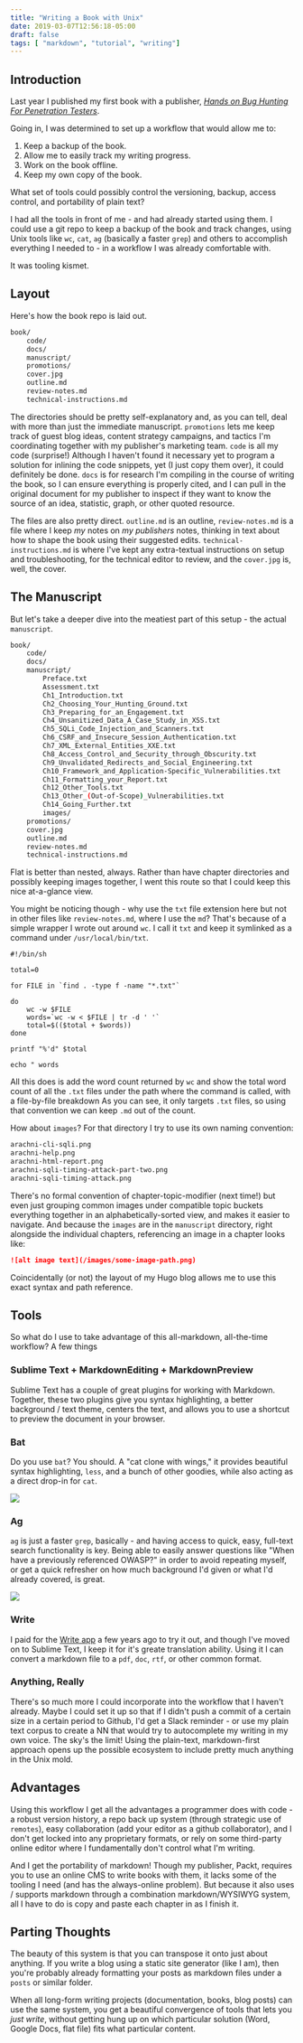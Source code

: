 ```yaml
---
title: "Writing a Book with Unix"
date: 2019-03-07T12:56:18-05:00
draft: false
tags: [ "markdown", "tutorial", "writing"]
---
```


## Introduction

Last year I published my first book with a publisher, [*Hands on Bug Hunting For Penetration Testers*](https://handsonbughunting.com).

Going in, I was determined to set up a workflow that would allow me to:

1) Keep a backup of the book.  
2) Allow me to easily track my writing progress.  
3) Work on the book offline.  
4) Keep my own copy of the book.  

What set of tools could possibly control the versioning, backup, access control, and portability of plain text?

I had all the tools in front of me - and had already started using them. I could use a git repo to keep a backup of the book and track changes, using Unix tools like `wc`, `cat`, `ag` (basically a faster `grep`) and others to accomplish everything I needed to - in a workflow I was already comfortable with. 

It was tooling kismet.

## Layout

Here's how the book repo is laid out.

```bash
book/
    code/
    docs/
    manuscript/
    promotions/
    cover.jpg
    outline.md
    review-notes.md
    technical-instructions.md
```

The directories should be pretty self-explanatory and, as you can tell, deal with more than just the immediate manuscript. `promotions` lets me keep track of guest blog ideas, content strategy campaigns, and tactics I'm coordinating together with my publisher's marketing team. `code` is all my code (surprise!) Although I haven't found it necessary yet to program a solution for inlining the code snippets, yet (I just copy them over), it could definitely be done.
`docs` is for research I'm compiling in the course of writing the book, so I can ensure everything is properly cited, and I can pull in the original document for my publisher to inspect if they want to know the source of an idea, statistic, graph, or other quoted resource.

The files are also pretty direct. `outline.md` is an outline, `review-notes.md` is a file where I keep _my_ notes on _my publishers_ notes, thinking in text about how to shape the book using their suggested edits. `technical-instructions.md` is where I've kept any extra-textual instructions on setup and troubleshooting, for the technical editor to review, and the `cover.jpg` is, well, the cover.

## The Manuscript

But let's take a deeper dive into the meatiest part of this setup - the actual `manuscript`.

```bash
book/
    code/
    docs/
    manuscript/
        Preface.txt
        Assessment.txt
        Ch1_Introduction.txt
        Ch2_Choosing_Your_Hunting_Ground.txt
        Ch3_Preparing_for_an_Engagement.txt
        Ch4_Unsanitized_Data_A_Case_Study_in_XSS.txt
        Ch5_SQLi_Code_Injection_and_Scanners.txt
        Ch6_CSRF_and_Insecure_Session_Authentication.txt
        Ch7_XML_External_Entities_XXE.txt
        Ch8_Access_Control_and_Security_through_Obscurity.txt
        Ch9_Unvalidated_Redirects_and_Social_Engineering.txt
        Ch10_Framework_and_Application-Specific_Vulnerabilities.txt
        Ch11_Formatting_your_Report.txt
        Ch12_Other_Tools.txt
        Ch13_Other_(Out-of-Scope)_Vulnerabilities.txt
        Ch14_Going_Further.txt
        images/
    promotions/
    cover.jpg
    outline.md
    review-notes.md
    technical-instructions.md
```

Flat is better than nested, always. Rather than have chapter directories and possibly keeping images together, I went this route so that I could keep this nice at-a-glance view.

You might be noticing though - why use the `txt` file extension here but not in other files like `review-notes.md`, where I use the `md`? That's because of a simple wrapper I wrote out around `wc`. I call it `txt` and keep it symlinked as a command under `/usr/local/bin/txt`.

```
#!/bin/sh

total=0

for FILE in `find . -type f -name "*.txt"`

do
    wc -w $FILE
    words=`wc -w < $FILE | tr -d ' '`
    total=$(($total + $words))
done

printf "%'d" $total

echo " words
```

All this does is add the word count returned by `wc` and show the total word count of all the `.txt` files under the path where the command is called, with a file-by-file breakdown As you can see, it only targets `.txt` files, so using that convention we can keep `.md` out of the count.

How about `images`? For that directory I try to use its own naming convention:

```bash
arachni-cli-sqli.png                      
arachni-help.png                          
arachni-html-report.png                   
arachni-sqli-timing-attack-part-two.png   
arachni-sqli-timing-attack.png
```

There's no formal convention of chapter-topic-modifier (next time!) but even just grouping common images under compatible topic buckets everything together in an alphabetically-sorted view, and makes it easier to navigate. And because the `images` are in the `manuscript` directory, right alongside the individual chapters, referencing an image in a chapter looks like:

```md
![alt image text](/images/some-image-path.png)
```

Coincidentally (or not) the layout of my Hugo blog allows me to use this exact syntax and path reference.

## Tools

So what do I use to take advantage of this all-markdown, all-the-time workflow? A few things

### Sublime Text + MarkdownEditing + MarkdownPreview

Sublime Text has a couple of great plugins for working with Markdown. Together, these two plugins give you syntax highlighting, a better background / text theme, centers the text, and allows you to use a shortcut to preview the document in your browser.

### Bat

Do you use `bat`? You should. A "cat clone with wings," it provides beautiful syntax highlighting, `less`, and a bunch of other goodies, while also acting as a direct drop-in for `cat`.

![](/images/bat-highlighting.png)

### Ag

`ag` is just a faster `grep`, basically - and having access to quick, easy, full-text search functionality is key. Being able to easily answer questions like "When have a previously referenced OWASP?" in order to avoid repeating myself, or get a quick refresher on how much background I'd given or what I'd already covered, is great.

![](/images/ag-example.png)

### Write

I paid for the [Write app](https://writeapp.co/) a few years ago to try it out, and though I've moved on to Sublime Text, I keep it for it's greate translation ability. Using it I can convert a markdown file to a `pdf`, `doc`, `rtf`, or other common format.

### Anything, Really

There's so much more I could incorporate into the workflow that I haven't already. Maybe I could set it up so that if I didn't push a commit of a certain size in a certain period to Github, I'd get a Slack reminder - or use my plain text corpus to create a NN that would try to autocomplete my writing in my own voice. The sky's the limit! Using the plain-text, markdown-first approach opens up the possible ecosystem to include pretty much anything in the Unix mold.

## Advantages

Using this workflow I get all the advantages a programmer does with code - a robust version history, a repo back up system (through strategic use of `remotes`), easy collaboration (add your editor as a github collaborator), and I don't get locked into any proprietary formats, or rely on some third-party online editor where I fundamentally don't control what I'm writing.

And I get the portability of markdown! Though my publisher, Packt, requires you to use an online CMS to write books with them, it lacks some of the tooling I need (and has the always-online problem). But because it also uses / supports markdown through a combination markdown/WYSIWYG system, all I have to do is copy and paste each chapter in as I finish it.

## Parting Thoughts

The beauty of this system is that you can transpose it onto just about anything. If you write a blog using a static site generator (like I am), then you're probably already formatting your posts as markdown files under a `posts` or similar folder.

When all long-form writing projects (documentation, books, blog posts) can use the same system, you get a beautiful convergence of tools that lets you *just write*, without getting hung up on which particular solution (Word, Google Docs, flat file) fits what particular content. 

